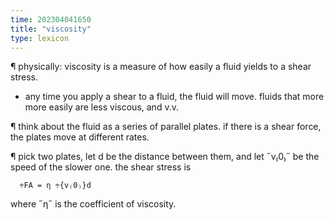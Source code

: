 ```yaml
---
time: 202304041650
title: "viscosity"
type: lexicon
---
```


¶ physically: viscosity is a measure of how easily a fluid yields to a shear 
  stress.
  - any time you apply a shear to a fluid, the fluid will move. fluids that more 
    more easily are less viscous, and v.v.

¶ think about the fluid as a series of parallel plates. if there is a shear 
  force, the plates move at different rates.

¶ pick two plates, let d be the distance between them, and let ˝v₍0₎˝ be the 
  speed of the slower one. the shear stress is
  ```
    ÷FA = η ÷{v₍0₎}d
  ```
  where ˝η˝ is the coefficient of viscosity.
